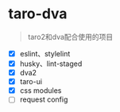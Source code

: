 # taro-dva
> taro2和dva配合使用的项目

- [x] eslint、stylelint
- [x] husky、lint-staged
- [x] dva2 
- [x] taro-ui 
- [x] css modules
- [ ] request config

